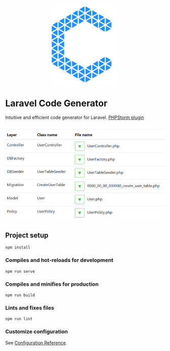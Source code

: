 
<p align="center">
    <img src="https://github.com/GooGee/Code-Generator/raw/main/src/assets/logo.svg" alt="logo" width="222" />
</p>

# Laravel Code Generator

Intuitive and efficient code generator for Laravel.
[PHPStorm plugin](https://plugins.jetbrains.com/plugin/15276-laravel-generator)

![GUI](https://github.com/GooGee/Code-Generator/raw/main/image/file.png)


## Project setup
```
npm install
```

### Compiles and hot-reloads for development
```
npm run serve
```

### Compiles and minifies for production
```
npm run build
```

### Lints and fixes files
```
npm run lint
```

### Customize configuration
See [Configuration Reference](https://cli.vuejs.org/config/).
